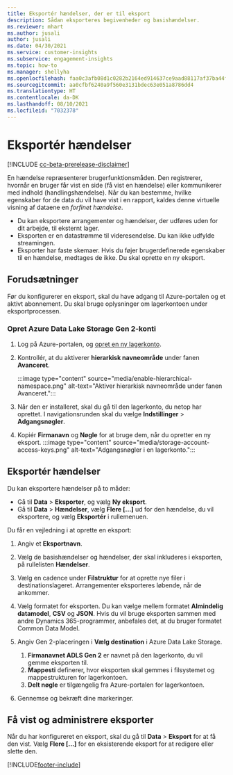 ```yaml
---
title: Eksportér hændelser, der er til eksport
description: Sådan eksporteres begivenheder og basishændelser.
ms.reviewer: mhart
ms.author: jusali
author: jusali
ms.date: 04/30/2021
ms.service: customer-insights
ms.subservice: engagement-insights
ms.topic: how-to
ms.manager: shellyha
ms.openlocfilehash: faa0c3afb08d1c0282b2164ed914637ce9aad88117af37ba44fdb81e7610e574
ms.sourcegitcommit: aa0cfbf6240a9f560e3131bdec63e051a8786dd4
ms.translationtype: HT
ms.contentlocale: da-DK
ms.lasthandoff: 08/10/2021
ms.locfileid: "7032378"
---
```

# <a name="export-events"></a>Eksportér hændelser

[!INCLUDE [cc-beta-prerelease-disclaimer](includes/cc-beta-prerelease-disclaimer.md)]

En hændelse repræsenterer brugerfunktionsmåden. Den registrerer, hvornår en bruger får vist en side (få vist en hændelse) eller kommunikerer med indhold (handlingshændelse). Når du kan bestemme, hvilke egenskaber for de data du vil have vist i en rapport, kaldes denne virtuelle visning af dataene en *forfinet hændelse*. 

- Du kan eksportere arrangementer og hændelser, der udføres uden for dit arbejde, til eksternt lager. 
- Eksporten er en datastrømme til videresendelse. Du kan ikke udfylde streamingen. 
- Eksporter har faste skemaer. Hvis du føjer brugerdefinerede egenskaber til en hændelse, medtages de ikke. Du skal oprette en ny eksport.

## <a name="prerequisites"></a>Forudsætninger

Før du konfigurerer en eksport, skal du have adgang til Azure-portalen og et aktivt abonnement. Du skal bruge oplysninger om lagerkontoen under eksportprocessen. 

### <a name="create-an-azure-data-lake-storage-gen-2-accounts"></a>Opret Azure Data Lake Storage Gen 2-konti

1. Log på Azure-portalen, og [opret en ny lagerkonto](/azure/storage/common/storage-account-create). 

1. Kontrollér, at du aktiverer **hierarkisk navneområde** under fanen **Avanceret**. 

   :::image type="content" source="media/enable-hierarchical-namespace.png" alt-text="Aktiver hierarkisk navneområde under fanen Avanceret.":::

1. Når den er installeret, skal du gå til den lagerkonto, du netop har oprettet. I navigationsrunden skal du vælge **Indstillinger** > **Adgangsnøgler**. 

1. Kopiér **Firmanavn** og **Nøgle** for at bruge dem, når du opretter en ny eksport.
   :::image type="content" source="media/storage-account-access-keys.png" alt-text="Adgangsnøgler i en lagerkonto.":::

## <a name="export-events"></a>Eksportér hændelser

Du kan eksportere hændelser på to måder: 
- Gå til **Data** > **Eksporter**, og vælg **Ny eksport**.
- Gå til **Data** > **Hændelser**, vælg **Flere [...]** ud for den hændelse, du vil eksportere, og vælg **Eksportér** i rullemenuen. 

Du får en vejledning i at oprette en eksport:

1. Angiv et **Eksportnavn**.

1. Vælg de basishændelser og hændelser, der skal inkluderes i eksporten, på rullelisten **Hændelser**. 

1. Vælg en cadence under **Filstruktur** for at oprette nye filer i destinationslageret. Arrangementer eksporteres løbende, når de ankommer.

1. Vælg formatet for eksporten. Du kan vælge mellem formatet **Almindelig datamodel**, **CSV** og **JSON**. Hvis du vil bruge eksporten sammen med andre Dynamics 365-programmer, anbefales det, at du bruger formatet Common Data Model.

1. Angiv Gen 2-placeringen i **Vælg destination** i Azure Data Lake Storage.
    1. **Firmanavnet ADLS Gen 2** er navnet på den lagerkonto, du vil gemme eksporten til. 
    1. **Mappesti** definerer, hvor eksporten skal gemmes i filsystemet og mappestrukturen for lagerkontoen.
    1. **Delt nøgle** er tilgængelig fra Azure-portalen for lagerkontoen.

1. Gennemse og bekræft dine markeringer.

## <a name="view-and-manage-exports"></a>Få vist og administrere eksporter

Når du har konfigureret en eksport, skal du gå til **Data** > **Eksport** for at få den vist. Vælg **Flere [...]** for en eksisterende eksport for at redigere eller slette den.


[!INCLUDE[footer-include](../includes/footer-banner.md)]